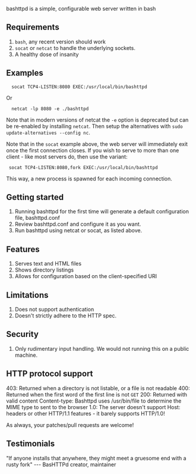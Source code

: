 bashttpd is a simple, configurable web server written in bash

Requirements
-------------

  1. `bash`, any recent version should work
  2. `socat` or `netcat` to handle the underlying sockets. 
  3. A healthy dose of insanity

Examples
---------

      socat TCP4-LISTEN:8080 EXEC:/usr/local/bin/bashttpd

Or

      netcat -lp 8080 -e ./bashttpd

Note that in modern versions of netcat the `-e` option is deprecated but can be re-enabled by installing `netcat`. Then setup the alternatives with `sudo update-alternatives --config nc`.

Note that in the `socat` example above, the web server will immediately exit once the first connection closes. If you wish to serve to more than one client - like most servers do, then use the variant:

     socat TCP4-LISTEN:8080,fork EXEC:/usr/local/bin/bashttpd

This way, a new process is spawned for each incoming connection.


Getting started
----------------

  1. Running bashttpd for the first time will generate a default configuration file, bashttpd.conf
  2. Review bashttpd.conf and configure it as you want.
  3. Run bashttpd using netcat or socat, as listed above.

Features
---------

  1. Serves text and HTML files
  2. Shows directory listings
  3. Allows for configuration based on the client-specified URI

Limitations
------------

  1. Does not support authentication
  2. Doesn't strictly adhere to the HTTP spec.

Security
--------

  1. Only rudimentary input handling.  We would not running this on a public machine.

HTTP protocol support
---------------------

  403: Returned when a directory is not listable, or a file is not readable
  400: Returned when the first word of the first line is not `GET`
  200: Returned with valid content
  Content-type: Bashttpd uses /usr/bin/file to determine the MIME type to sent to the browser
  1.0: The server doesn't support Host: headers or other HTTP/1.1 features - it barely supports HTTP/1.0!

As always, your patches/pull requests are welcome!

Testimonials
------------

"If anyone installs that anywhere, they might meet a gruesome end with a rusty fork"
    --- BasHTTPd creator, maintainer
